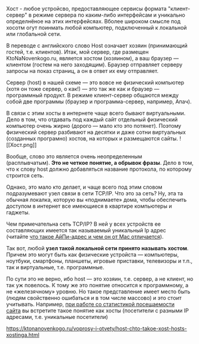 Хост - любое устройсво, предоставляющее сервисы формата "клиент-сервер" в режиме сервера по каким-либо интерфейсам и уникально определнёное на этих интерфейсяах. Вболее широком смысле под хосотм огут поинмать любой компьютер, подключенный к локальной или глобальной сети.

В переводе с английского слово Host означает хозяин (принимающий гостей, т.е. клиентов). Итак, мой сервер, где размещен KtoNaNovenkogo.ru, является хостом (хозяином), а ваш браузер — клиентом (гостем на него заходящим). Браузер отправляет серверу запросы на показ страниц, а он в ответ их ему отправляет.

Сервер (host) в нашей схеме — это вовсе не физический компьютер (хотя он тоже сервер, о как!) — это так же как и браузер — программный продукт. В режиме клиент-сервер общаются между собой две программы (браузер и программа-сервер, например, Апач).

В связи с этим хосты в интернете чаще всего бывают виртуальными. Дело в том, что отдавать под каждый сайт отдельный физический компьютер очень жирно (дорого — мало кто это потянет). Поэтому физический сервер разбивают на десятки и даже сотни виртуальных (созданных програмно) хостов, на которых и размещаются сайты.
![[Хост.png]]

Вообще, слово это является очень неопределенным (расплывчатым). **Это не четкое понятие, а обрывок фразы**. Дело в том, что к слову host должно добавляться название протокола, по которому строится сеть.

Однако, это мало кто делает, и чаще всего под этим словом подразумевают узел связи в сети TCP/IP. Что это за сеть? Ну, эта та обычная локалка, которую вы «поднимаете» дома, чтобы обеспечить доступом в интернет все имеющиеся в квартире компьютеры и гаджеты.

Чем примечательна сеть TCP/IP? В ней у всех устройств ее составляющих имеется так называемый уникальный Ip адрес (читайте [что такое АйПи-адрес и чем он от Mac отличается](https://ktonanovenkogo.ru/voprosy-i-otvety/ip-adres-chto-eto-takoe-kak-posmotret-moj-ajpi-mac-adres.html)).

Так вот, любой **узел такой локальной сети принято называть хостом**. Причем это могут быть как физические устройста — компьютеры, ноутбуки, смартфоны, планшеты, игровые приставки, телевизоры и т.п., так и виртуальные, т.е. программные.

По сути это не верно, ибо host — это хозяин, т.е. сервер, а не клиент, но так уж повелось. К тому же это понятие относится к программному, а не «железячному» уровню. Но такое представление имеет место быть (людям свойственно ошибаться и в том числе массово) и это стоит учитывать. Например, [при работе со статистикой посещаемости сайта](https://ktonanovenkogo.ru/vokrug-da-okolo/schetchiki/kak-uznat-proverit-poseshhaemost-sajta-statistika-poseshhenij-rejtingi-sajtov-po-poseshhaemosti-schetchiki-pokazatel-otkazov.html) вы встретите такое понятие как хосты (посетители с разными IP адресами, т.е. уникальные посетители)


https://ktonanovenkogo.ru/voprosy-i-otvety/host-chto-takoe-xost-hosts-xostinga.html

